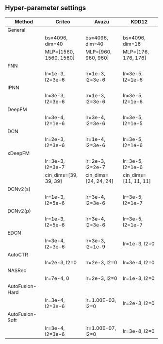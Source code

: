 ## Hyper-parameter settings

| Method           | Criteo            | Avazu             | KDD12            |
|------------------|-------------------|-------------------|------------------|
| General          |                   |                   |                  |
|                  | bs=4096, dim=40  | bs=4096, dim=40  | bs=4096, dim=16 |
|                  | MLP=[1560, 1560, 1560] | MLP=[960, 960, 960] | MLP=[176, 176, 176] |
| FNN              |                   |                   |                  |
|                  | lr=1e-3, l2=3e-6 | lr=1e-3, l2=3e-6 | lr=3e-5, l2=1e-6 |
| IPNN             |                   |                   |                  |
|                  | lr=3e-3, l2=3e-6 | lr=1e-3, l2=3e-6 | lr=3e-5, l2=1e-6 |
| DeepFM           |                   |                   |                  |
|                  | lr=3e-4, l2=1e-6 | lr=3e-4, l2=3e-6 | lr=3e-5, l2=1e-5 |
| DCN              |                   |                   |                  |
|                  | lr=2e-3, l2=3e-6 | lr=1e-4, l2=3e-6 | lr=3e-5, l2=1e-6 |
| xDeepFM          |                   |                   |                  |
|                  | lr=3e-3, l2=3e-7 | lr=2e-3, l2=2e-7 | lr=3e-5, l2=1e-6 |
|                  | cin_dims=[39, 39, 39] | cin_dims=[24, 24, 24] | cin_dims=[11, 11, 11] |
| DCNv2(s)         |                   |                   |                  |
|                  | lr=1e-3, l2=5e-6 | lr=3e-4, l2=3e-6 | lr=3e-5, l2=1e-7 |
| DCNv2(p)         |                   |                   |                  |
|                  | lr=1e-3, l2=5e-6 | lr=3e-4, l2=3e-6 | lr=3e-5, l2=1e-7 |
| EDCN             |                   |                   |                  |
|                  | lr=3e-4, l2=3e-6 | lr=3e-3, l2=1e-9 | lr=1e-3, l2=0    |
| AutoCTR          |                   |                   |                  |
|                  | lr=2e-3, l2=0    | lr=2e-3, l2=0    | lr=3e-4, l2=0    |
| NASRec           |                   |                   |                  |
|                  | lr=7e-4, 0       | lr=2e-3, l2=0    | lr=1e-3, l2=0    |
| AutoFusion-Hard  |                   |                   |                  |
|                  | lr=3e-4, l2=3e-6 | lr=1.00E-03, l2=0 | lr=2e-3, l2=0    |
| AutoFusion-Soft  |                   |                   |                  |
|                  | lr=3e-4, l2=3e-6 | lr=1.00E-07, l2=0 | lr=3e-8, l2=0    |
